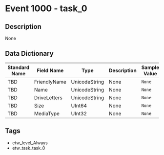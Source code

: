 # Event 1000 - task_0

## Description
None

## Data Dictionary
|Standard Name|Field Name|Type|Description|Sample Value|
|---|---|---|---|---|
|TBD|FriendlyName|UnicodeString|None|`None`|
|TBD|Name|UnicodeString|None|`None`|
|TBD|DriveLetters|UnicodeString|None|`None`|
|TBD|Size|UInt64|None|`None`|
|TBD|MediaType|UInt32|None|`None`|

## Tags
* etw_level_Always
* etw_task_task_0